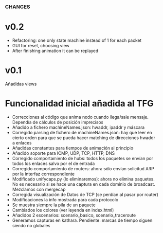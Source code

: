 ### CHANGES

# v0.2
- Refactoring: one only state machine instead of 1 for each packet
- GUI for reset, choosing view
- After finishing animation it can be replayed

# v0.1
Añadidas views

# Funcionalidad inicial añadida al TFG
- Correcciones al código que anima nodo cuando llega/sale mensaje. Dependía de cálculos de posición imprecisos
- Añadido a fichero machineNames.json: hwaddr, ipaddr y máscara
- Corregido parsing de fichero de machineNames.json: hay que leer en cierto orden para que se pueda hacer matching de direcciones hwaddr a enlaces
- Añadidas constantes para tiempos de animación al principio
- Añadido soporte para ICMP, UDP, TCP, HTTP, DNS
- Corregido comportamiento de hubs: todos los paquetes se envían por todos los enlaces salvo por el de entrada
- Corregido comportamiento de routers: ahora sólo envían solicitud ARP por la interfaz correspondiente
- Modificado unifycaps.py (lo eliminaremos): ahora no elimina paquetes. No es necesario si se hace una captura en cada dominio de broadcast. Mezclamos con mergecap
- Corregida visualización de Datos de TCP (se perdían al pasar por router)
- Modificaciones la info mostrada para cada protocolo
- Se muestra siempre la pila de un paquete
- Cambiados los colores (ver leyenda en index.html)
- Añadidos 2 escenarios: scenario_basico, scenario_traceroute
- Generamos capturas en kathara. Pendiente: marcas de tiempo siguen siendo no globales

